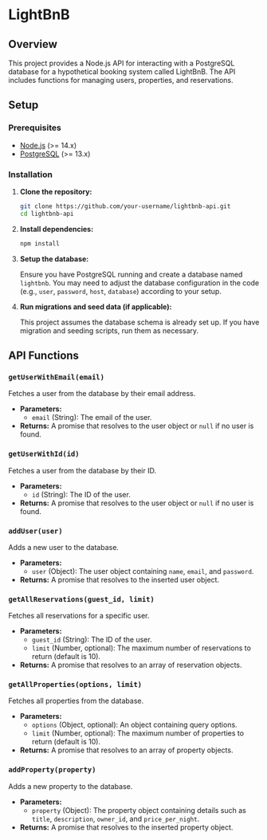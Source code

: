 # LightBnB 

## Overview

This project provides a Node.js API for interacting with a PostgreSQL database for a hypothetical booking system called LightBnB. The API includes functions for managing users, properties, and reservations.

## Setup

### Prerequisites

- [Node.js](https://nodejs.org/) (>= 14.x)
- [PostgreSQL](https://www.postgresql.org/) (>= 13.x)

### Installation

1. **Clone the repository:**

    ```bash
    git clone https://github.com/your-username/lightbnb-api.git
    cd lightbnb-api
    ```

2. **Install dependencies:**

    ```bash
    npm install
    ```

3. **Setup the database:**

    Ensure you have PostgreSQL running and create a database named `lightbnb`. You may need to adjust the database configuration in the code (e.g., `user`, `password`, `host`, `database`) according to your setup.

4. **Run migrations and seed data (if applicable):**

    This project assumes the database schema is already set up. If you have migration and seeding scripts, run them as necessary.

## API Functions

### `getUserWithEmail(email)`

Fetches a user from the database by their email address.

- **Parameters:**
  - `email` (String): The email of the user.
- **Returns:** A promise that resolves to the user object or `null` if no user is found.

### `getUserWithId(id)`

Fetches a user from the database by their ID.

- **Parameters:**
  - `id` (String): The ID of the user.
- **Returns:** A promise that resolves to the user object or `null` if no user is found.

### `addUser(user)`

Adds a new user to the database.

- **Parameters:**
  - `user` (Object): The user object containing `name`, `email`, and `password`.
- **Returns:** A promise that resolves to the inserted user object.

### `getAllReservations(guest_id, limit)`

Fetches all reservations for a specific user.

- **Parameters:**
  - `guest_id` (String): The ID of the user.
  - `limit` (Number, optional): The maximum number of reservations to return (default is 10).
- **Returns:** A promise that resolves to an array of reservation objects.

### `getAllProperties(options, limit)`

Fetches all properties from the database.

- **Parameters:**
  - `options` (Object, optional): An object containing query options.
  - `limit` (Number, optional): The maximum number of properties to return (default is 10).
- **Returns:** A promise that resolves to an array of property objects.

### `addProperty(property)`

Adds a new property to the database.

- **Parameters:**
  - `property` (Object): The property object containing details such as `title`, `description`, `owner_id`, and `price_per_night`.
- **Returns:** A promise that resolves to the inserted property object.
